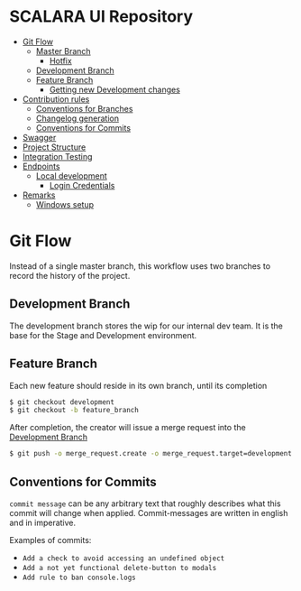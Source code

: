 # SCALARA UI Repository <!-- omit in toc -->

- [Git Flow](#git-flow)
  - [Master Branch](#master-branch)
    - [Hotfix](#hotfix)
  - [Development Branch](#development-branch)
  - [Feature Branch](#feature-branch)
    - [Getting new Development changes](#getting-new-development-changes)
- [Contribution rules](#contribution-rules)
  - [Conventions for Branches](#conventions-for-branches)
  - [Changelog generation](#changelog-generation)
  - [Conventions for Commits](#conventions-for-commits)
- [Swagger](#swagger)
- [Project Structure](#project-structure)
- [Integration Testing](#integration-testing)
- [Endpoints](#endpoints)
    - [Local development](#local-development)
        - [Login Credentials](#login-credentials)
- [Remarks](#remarks)
    - [Windows setup](#windows-setup)

# Git Flow

Instead of a single master branch, this workflow uses two branches to record the history of the project.

## Development Branch

The development branch stores the wip for our internal dev team. It is the base for the Stage and Development environment.

## Feature Branch

Each new feature should reside in its own branch, until its completion

```sh
$ git checkout development
$ git checkout -b feature_branch
```

After completion, the creator will issue a merge request into the [Development Branch](#development-branch)

```sh
$ git push -o merge_request.create -o merge_request.target=development
```

## Conventions for Commits

`commit message` can be any arbitrary text that roughly describes what this commit will change when applied. Commit-messages are written in english and in imperative.

Examples of commits:

- `Add a check to avoid accessing an undefined object`
- `Add a not yet functional delete-button to modals`
- `Add rule to ban console.logs`
